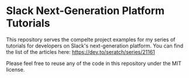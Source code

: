 # Slack Next-Generation Platform Tutorials

This repository serves the compelte project examples for my series of tutorials for developers on Slack's next-generation platform. You can find the list of the articles here: https://dev.to/seratch/series/21161

Please feel free to reuse any of the code in this repository under the MIT license.

